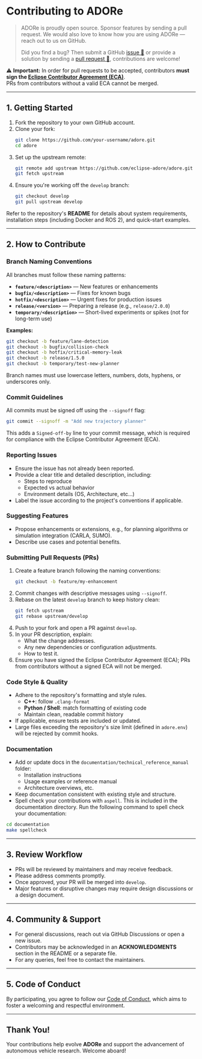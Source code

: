 # Contributing to ADORe

> ADORe is proudly open source. Sponsor features by sending a pull request.
> We would also love to know how you are using ADORe — reach out to us on GitHub.
>
> Did you find a bug? Then submit a GitHub [issue 🔗](https://github.com/eclipse-adore/adore/issues) or provide a solution by
> sending a [pull request 🔗](https://github.com/eclipse-adore/adore/pulls), contributions are welcome!

⚠️ **Important:** In order for pull requests to be accepted, contributors **must sign the [Eclipse Contributor Agreement (ECA)](https://www.eclipse.org/legal/ECA.php)**.  
PRs from contributors without a valid ECA cannot be merged.

---

## 1. Getting Started

1. Fork the repository to your own GitHub account.
2. Clone your fork:
   ```bash  
   git clone https://github.com/your-username/adore.git  
   cd adore  
   ```
3. Set up the upstream remote:
   ```bash  
   git remote add upstream https://github.com/eclipse-adore/adore.git  
   git fetch upstream  
   ```
4. Ensure you're working off the `develop` branch:
   ```bash  
   git checkout develop  
   git pull upstream develop  
   ```

Refer to the repository's **README** for details about system requirements, installation steps (including Docker and ROS 2), and quick-start examples.

---

## 2. How to Contribute

### Branch Naming Conventions

All branches must follow these naming patterns:

- **`feature/<description>`** — New features or enhancements
- **`bugfix/<description>`** — Fixes for known bugs
- **`hotfix/<description>`** — Urgent fixes for production issues
- **`release/<version>`** — Preparing a release (e.g., `release/2.0.0`)
- **`temporary/<description>`** — Short-lived experiments or spikes (not for long-term use)

**Examples:**
```bash
git checkout -b feature/lane-detection
git checkout -b bugfix/collision-check
git checkout -b hotfix/critical-memory-leak
git checkout -b release/1.5.0
git checkout -b temporary/test-new-planner
```

Branch names must use lowercase letters, numbers, dots, hyphens, or underscores only.

### Commit Guidelines

All commits must be signed off using the `--signoff` flag:

```bash
git commit --signoff -m "Add new trajectory planner"
```

This adds a `Signed-off-by` line to your commit message, which is required for compliance with the Eclipse Contributor Agreement (ECA).

### Reporting Issues
- Ensure the issue has not already been reported.
- Provide a clear title and detailed description, including:
  - Steps to reproduce
  - Expected vs actual behavior
  - Environment details (OS, Architecture, etc...)
- Label the issue according to the project's conventions if applicable.

### Suggesting Features
- Propose enhancements or extensions, e.g., for planning algorithms or simulation integration (CARLA, SUMO).
- Describe use cases and potential benefits.

### Submitting Pull Requests (PRs)

1. Create a feature branch following the naming conventions:
   ```bash  
   git checkout -b feature/my-enhancement  
   ```
2. Commit changes with descriptive messages using `--signoff`.
3. Rebase on the latest `develop` branch to keep history clean:
   ```bash  
   git fetch upstream  
   git rebase upstream/develop  
   ```
4. Push to your fork and open a PR against `develop`.
5. In your PR description, explain:
   - What the change addresses.
   - Any new dependencies or configuration adjustments.
   - How to test it.
6. Ensure you have signed the Eclipse Contributor Agreement (ECA); PRs from contributors without a signed ECA will not be merged.

### Code Style & Quality
- Adhere to the repository's formatting and style rules.
  - **C++**: follow `.clang-format`
  - **Python / Shell**: match formatting of existing code
  - Maintain clean, readable commit history
- If applicable, ensure tests are included or updated.
- Large files exceeding the repository's size limit (defined in `adore.env`) will be rejected by commit hooks.

### Documentation
- Add or update docs in the `documentation/technical_reference_manual` folder:
  - Installation instructions
  - Usage examples or reference manual
  - Architecture overviews, etc.
- Keep documentation consistent with existing style and structure.
- Spell check your contributions with `aspell`. This is included in the documentation directory. 
Run the following command to spell check your documentation:
```bash
cd documentation
make spellcheck
```

---

## 3. Review Workflow

- PRs will be reviewed by maintainers and may receive feedback.
- Please address comments promptly.
- Once approved, your PR will be merged into `develop`.
- Major features or disruptive changes may require design discussions or a design document.

---

## 4. Community & Support

- For general discussions, reach out via GitHub Discussions or open a new issue.
- Contributors may be acknowledged in an **ACKNOWLEDGMENTS** section in the README or a separate file.
- For any queries, feel free to contact the maintainers.

---

## 5. Code of Conduct

By participating, you agree to follow our [Code of Conduct](CODE_OF_CONDUCT.md),
which aims to foster a welcoming and respectful environment.

---

## Thank You!

Your contributions help evolve **ADORe** and support the advancement of autonomous vehicle research. Welcome aboard!
